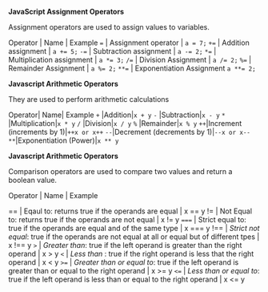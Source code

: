 **JavaScript Assignment Operators**

Assignment operators are used to assign values to variables.

Operator | Name | Example
`=` | Assignment operator | `a = 7;`
`+=` | Addition assignment | `a += 5;`
`-=` | Subtraction assignment | `a -= 2;`
`*=` | Multiplication assignment | `a *= 3;`
`/=` | Division Assignment | `a /= 2;`
`%=` | Remainder Assignment | `a %= 2;`
`**=` | Exponentiation Assignment	`a **= 2;` 

**Javascript Arithmetic Operators**

They are used to perform arithmetic calculations

Operator|	Name|	Example
`+`	|Addition|`x + y`
`-`	|Subtraction|`x - y`
`*`	|Multiplication|`x * y`
`/`	|Division|`x / y`
`%`	|Remainder|`x % y`
`++`|Increment (increments by 1)|`++x or x++`
`--`|Decrement (decrements by 1)|`--x or x--`
`**`|Exponentiation (Power)|`x ** y`

**Javascript Arithmetic Operators**

Comparison operators are used to compare two values and return a boolean value.

Operator | Name | Example

== | Eqaul to: returns true if the operands are equal | x == y
!= | Not Equal to: returns true if the operands are not equal | x != y
`===` | Strict equal to: true if the operands are equal and of the same type | x === y
!== | *Strict not equal*: true if the operands are not equal at all or equal but of different tpes | x !== y
`>` | *Greater than*: true if the left operand is greater than the right operand | x > y
`<` | *Less than* : true if the right operand is less that the right operand | x < y
`>=` | *Greater than or equal to*: true if the left operand is greater than or equal to the right operand | x >= y
`<=` | *Less than or equal to*: true if the left operand is less than or equal to the right operand | x <= y

